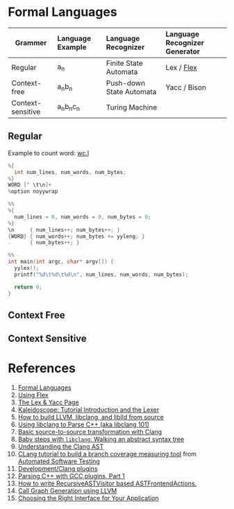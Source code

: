 # Formal Languages
| Grammer | Language Example | Language Recognizer   | Language Recognizer Generator |
|---------|:-----------------|:----------------------|:------------------------------|
| Regular | a<sub>n</sub>    | Finite State Automata | Lex / [Flex](https://github.com/westes/flex)                  |
| Context-free | a<sub>n</sub>b<sub>n</sub> | Push-down State Automata | Yacc / Bison                  |
| Context-sensitive | a<sub>n</sub>b<sub>n</sub>c<sub>n</sub> | Turing Machine |                   |


## Regular

Example to count word: [wc.l](Examples/CPP/wc-flex/wc.l)
```cpp
%{
  int num_lines, num_words, num_bytes;
%}
WORD [^ \t\n]+
%option noyywrap

%%
%{
  num_lines = 0, num_words = 0, num_bytes = 0;
%}
\n     { num_lines++; num_bytes++; }
{WORD} { num_words++; num_bytes += yyleng; }
.      { num_bytes++; }

%%
int main(int argc, char* argv[]) {
  yylex();
  printf("%d\t%d\t%d\n", num_lines, num_words, num_bytes);

  return 0;
}
```

## Context Free

## Context Sensitive

# References
1. [Formal Languages](http://csfieldguide.org.nz/en/chapters/formal-languages.html)
2. [Using Flex](http://cs.umw.edu/~finlayson/class/spring15/cpsc401/notes/04-flex.html)
3. [The Lex & Yacc Page](http://dinosaur.compilertools.net/)
4. [Kaleidoscope: Tutorial Introduction and the Lexer](http://llvm.org/docs/tutorial/OCamlLangImpl1.html)
5. [How to build LLVM, libclang, and liblld from source](https://github.com/ziglang/zig/wiki/How-to-build-LLVM,-libclang,-and-liblld-from-source)
6. [Using libclang to Parse C++ (aka libclang 101)](https://shaharmike.com/cpp/libclang/)
7. [Basic source-to-source transformation with Clang](https://eli.thegreenplace.net/2012/06/08/basic-source-to-source-transformation-with-clang)
8. [Baby steps with `libclang`: Walking an abstract syntax tree](http://bastian.rieck.ru/blog/posts/2015/baby_steps_libclang_ast/)
9. [Understanding the Clang AST](https://jonasdevlieghere.com/understanding-the-clang-ast/)
10. [CLang tutorial to build a branch coverage measuring tool](http://swtv.kaist.ac.kr/courses/cs453-fall13/Clang%20tutorial%20v4.pdf) from [Automated Software Testing](http://swtv.kaist.ac.kr/courses/cs453-fall13)
11. [Development/Clang plugins](https://wiki.documentfoundation.org/Development/Clang_plugins)
12. [Parsing C++ with GCC plugins, Part 1](https://www.codesynthesis.com/~boris/blog/2010/05/03/parsing-cxx-with-gcc-plugin-part-1/)
13. [How to write RecursiveASTVisitor based ASTFrontendActions.](https://clang.llvm.org/docs/RAVFrontendAction.html)
14. [Call Graph Generation using LLVM](https://nebelwelt.net/teaching/15-510-SE/projects/p2.pdf)
15. [Choosing the Right Interface for Your Application](https://clang.llvm.org/docs/Tooling.html)
